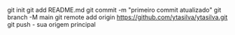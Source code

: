 git init 
git add README.md 
git commit -m "primeiro commit atualizado"
git branch -M main
git remote add origin https://github.com/ytasilva/ytasilva.git
git push - sua origem principal
